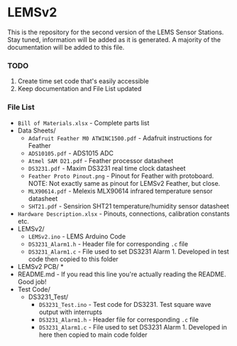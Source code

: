 # LEMSv2
This is the repository for the second version of the LEMS Sensor Stations. Stay tuned, information will be added as it is generated. A majority of the documentation will be added to this file.

### TODO
1. Create time set code that's easily accessible
2. Keep documentation and File List updated

### File List
* `Bill of Materials.xlsx`	- Complete parts list
* Data Sheets/
	* `Adafruit Feather M0 ATWINC1500.pdf` - Adafruit instructions for Feather
	* `ADS10105.pdf` - ADS1015 ADC
	* `Atmel SAM D21.pdf` - Feather processor datasheet
	* `DS3231.pdf` - Maxim DS3231 real time clock datasheet
	* `Feather Proto Pinout.png` - Pinout for Feather with protoboard. NOTE: Not exactly same as pinout for LEMSv2 Feather, but close.
	* `MLX90614.pdf` - Melexis MLX90614 infrared temperature sensor datasheet
	* `SHT21.pdf` - Sensirion SHT21 temperature/humidity sensor datasheet
* `Hardware Description.xlsx` - Pinouts, connections, calibration constants etc.
* LEMSv2/
	* `LEMSv2.ino` - LEMS Arduino Code
	* `DS3231_Alarm1.h` - Header file for corresponding `.c` file
	* `DS3231_Alarm1.c` - File used to set DS3231 Alarm 1. Developed in test code then copied to this folder
* LEMSv2 PCB/
	* 
* README.md - If you read this line you're actually reading the README. Good job!
* Test Code/
	* DS3231_Test/
		* `DS3231_Test.ino` - Test code for DS3231. Test square wave output with interrupts
		* `DS3231_Alarm1.h` - Header file for corresponding `.c` file
		* `DS3231_Alarm1.c` - File used to set DS3231 Alarm 1. Developed in here then copied to main code folder
	
